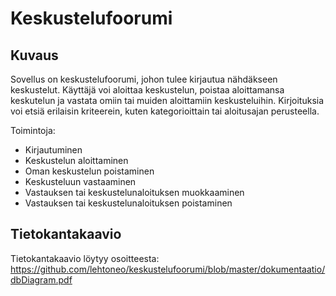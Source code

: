 # Keskustelufoorumi

## Kuvaus

Sovellus on keskustelufoorumi, johon tulee kirjautua nähdäkseen keskustelut. Käyttäjä voi aloittaa keskustelun, poistaa aloittamansa keskutelun ja vastata omiin tai muiden aloittamiin keskusteluihin. Kirjoituksia voi etsiä erilaisin kriteerein, kuten kategorioittain tai aloitusajan perusteella. 

Toimintoja:
- Kirjautuminen
- Keskustelun aloittaminen
- Oman keskustelun poistaminen
- Keskusteluun vastaaminen
- Vastauksen tai keskustelunaloituksen muokkaaminen
- Vastauksen tai keskustelunaloituksen poistaminen

## Tietokantakaavio

Tietokantakaavio löytyy osoitteesta: https://github.com/lehtoneo/keskustelufoorumi/blob/master/dokumentaatio/dbDiagram.pdf
